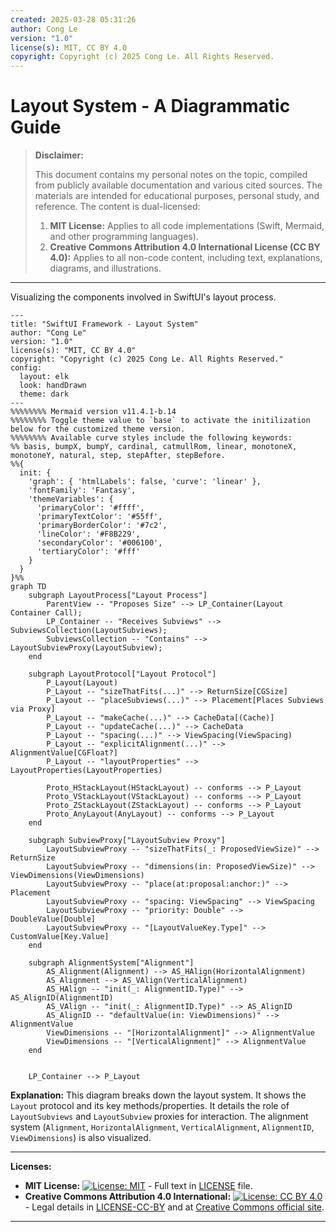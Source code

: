 ```yaml
---
created: 2025-03-28 05:31:26
author: Cong Le
version: "1.0"
license(s): MIT, CC BY 4.0
copyright: Copyright (c) 2025 Cong Le. All Rights Reserved.
---
```




# Layout System - A Diagrammatic Guide 
> **Disclaimer:**
>
> This document contains my personal notes on the topic,
> compiled from publicly available documentation and various cited sources.
> The materials are intended for educational purposes, personal study, and reference.
> The content is dual-licensed:
> 1. **MIT License:** Applies to all code implementations (Swift, Mermaid, and other programming languages).
> 2. **Creative Commons Attribution 4.0 International License (CC BY 4.0):** Applies to all non-code content, including text, explanations, diagrams, and illustrations.
---


Visualizing the components involved in SwiftUI's layout process.

```mermaid
---
title: "SwiftUI Framework - Layout System"
author: "Cong Le"
version: "1.0"
license(s): "MIT, CC BY 4.0"
copyright: "Copyright (c) 2025 Cong Le. All Rights Reserved."
config:
  layout: elk
  look: handDrawn
  theme: dark
---
%%%%%%%% Mermaid version v11.4.1-b.14
%%%%%%%% Toggle theme value to `base` to activate the initilization below for the customized theme version.
%%%%%%%% Available curve styles include the following keywords:
%% basis, bumpX, bumpY, cardinal, catmullRom, linear, monotoneX, monotoneY, natural, step, stepAfter, stepBefore.
%%{
  init: {
    'graph': { 'htmlLabels': false, 'curve': 'linear' },
    'fontFamily': 'Fantasy',
    'themeVariables': {
      'primaryColor': '#ffff',
      'primaryTextColor': '#55ff',
      'primaryBorderColor': '#7c2',
      'lineColor': '#F8B229',
      'secondaryColor': '#006100',
      'tertiaryColor': '#fff'
    }
  }
}%%
graph TD
    subgraph LayoutProcess["Layout Process"]
        ParentView -- "Proposes Size" --> LP_Container(Layout Container Call);
        LP_Container -- "Receives Subviews" --> SubviewsCollection(LayoutSubviews);
        SubviewsCollection -- "Contains" --> LayoutSubviewProxy(LayoutSubview);
    end

    subgraph LayoutProtocol["Layout Protocol"]
        P_Layout(Layout)
        P_Layout -- "sizeThatFits(...)" --> ReturnSize[CGSize]
        P_Layout -- "placeSubviews(...)" --> Placement[Places Subviews via Proxy]
        P_Layout -- "makeCache(...)" --> CacheData[(Cache)]
        P_Layout -- "updateCache(...)" --> CacheData
        P_Layout -- "spacing(...)" --> ViewSpacing(ViewSpacing)
        P_Layout -- "explicitAlignment(...)" --> AlignmentValue[CGFloat?]
        P_Layout -- "layoutProperties" --> LayoutProperties(LayoutProperties)

        Proto_HStackLayout(HStackLayout) -- conforms --> P_Layout
        Proto_VStackLayout(VStackLayout) -- conforms --> P_Layout
        Proto_ZStackLayout(ZStackLayout) -- conforms --> P_Layout
        Proto_AnyLayout(AnyLayout) -- conforms --> P_Layout
    end

    subgraph SubviewProxy["LayoutSubview Proxy"]
        LayoutSubviewProxy -- "sizeThatFits(_: ProposedViewSize)" --> ReturnSize
        LayoutSubviewProxy -- "dimensions(in: ProposedViewSize)" --> ViewDimensions(ViewDimensions)
        LayoutSubviewProxy -- "place(at:proposal:anchor:)" --> Placement
        LayoutSubviewProxy -- "spacing: ViewSpacing" --> ViewSpacing
        LayoutSubviewProxy -- "priority: Double" --> DoubleValue[Double]
        LayoutSubviewProxy -- "[LayoutValueKey.Type]" --> CustomValue[Key.Value]
    end

    subgraph AlignmentSystem["Alignment"]
        AS_Alignment(Alignment) --> AS_HAlign(HorizontalAlignment)
        AS_Alignment --> AS_VAlign(VerticalAlignment)
        AS_HAlign -- "init(_: AlignmentID.Type)" --> AS_AlignID(AlignmentID)
        AS_VAlign -- "init(_: AlignmentID.Type)" --> AS_AlignID
        AS_AlignID -- "defaultValue(in: ViewDimensions)" --> AlignmentValue
        ViewDimensions -- "[HorizontalAlignment]" --> AlignmentValue
        ViewDimensions -- "[VerticalAlignment]" --> AlignmentValue
    end


    LP_Container --> P_Layout
```

**Explanation:** This diagram breaks down the layout system. It shows the `Layout` protocol and its key methods/properties. It details the role of `LayoutSubviews` and `LayoutSubview` proxies for interaction. The alignment system (`Alignment`, `HorizontalAlignment`, `VerticalAlignment`, `AlignmentID`, `ViewDimensions`) is also visualized.


---
**Licenses:**

- **MIT License:**  [![License: MIT](https://img.shields.io/badge/License-MIT-yellow.svg)](LICENSE) - Full text in [LICENSE](LICENSE) file.
- **Creative Commons Attribution 4.0 International:** [![License: CC BY 4.0](https://licensebuttons.net/l/by/4.0/88x31.png)](LICENSE-CC-BY) - Legal details in [LICENSE-CC-BY](LICENSE-CC-BY) and at [Creative Commons official site](http://creativecommons.org/licenses/by/4.0/).

---